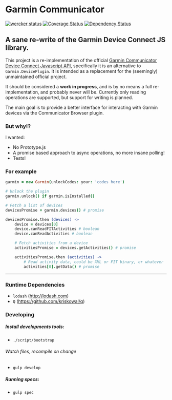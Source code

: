 # Garmin Communicator

[![wercker status](https://app.wercker.com/status/b1a5d9088c0a82f7e9dfe9cdbe4f660b/s/master "wercker status")](https://app.wercker.com/project/bykey/b1a5d9088c0a82f7e9dfe9cdbe4f660b) [![Coverage Status](https://coveralls.io/repos/aerobicio/garmin-communicator/badge.png)](https://coveralls.io/r/aerobicio/garmin-communicator) [![Dependency Status](https://gemnasium.com/aerobicio/garmin-communicator.png)](https://gemnasium.com/aerobicio/garmin-communicator)

## A sane re-write of the Garmin Device Connect JS library.
This project is a re-implementation of the official [Garmin Communicator Device Connect Javascript API](http://developer.garmin.com/web/communicator-api/documentation/index.html), specifically it is an alternative to `Garmin.DevicePlugin`. It is intended as a replacement for the (seemingly) unmaintained official project.

It should be considered a __work in progress__, and is by no means a full re-implementation, and probably never will be. Currently only reading operations are supported, but support for writing is planned.

The main goal is to provide a better interface for interacting with Garmin devices via the Communicator Browser plugin.

### But why!?

I wanted:
- No Prototype.js
- A promise based approach to async operations, no more insane polling!
- Tests!

### For example
```coffeescript
garmin = new Garmin(unlockCodes: your: 'codes here')

# Unlock the plugin
garmin.unlock() if garmin.isInstalled()

# Fetch a list of devices
devicesPromise = garmin.devices() # promise

devicesPromise.then (devices) ->
    device = devices[0]
    device.canReadFITActivities # boolean
    device.canReadActivities # boolean

    # Fetch activities from a device
    activitiesPromise = devices.getActivities() # promise

    activitiesPromise.then (activities) ->
        # Read activity data, could be XML or FIT binary, or whatever
        activities[0].getData() # promise
```

***

### Runtime Dependencies
- `lodash` (http://lodash.com)
- `Q` (https://github.com/kriskowal/q)

### Developing
##### Install developments tools:
- `./script/bootstrap`

###### Watch files, recompile on change
- `gulp develop`

##### Running specs:
- `gulp spec`
